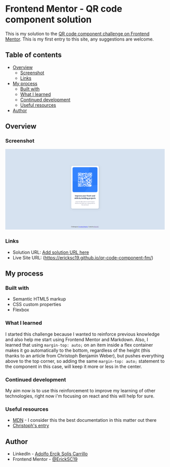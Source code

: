 # Frontend Mentor - QR code component solution

This is my solution to the [QR code component challenge on Frontend Mentor](https://www.frontendmentor.io/challenges/qr-code-component-iux_sIO_H). This is my first entry to this site, any suggestions are welcome.

## Table of contents

- [Overview](#overview)
  - [Screenshot](#screenshot)
  - [Links](#links)
- [My process](#my-process)
  - [Built with](#built-with)
  - [What I learned](#what-i-learned)
  - [Continued development](#continued-development)
  - [Useful resources](#useful-resources)
- [Author](#author)

## Overview
### Screenshot

![](./images/desktop-screenshot.png)

### Links

- Solution URL: [Add solution URL here](https://your-solution-url.com)
- Live Site URL: (https://ericksc19.github.io/qr-code-component-fm/)

## My process
### Built with

- Semantic HTML5 markup
- CSS custom properties
- Flexbox

### What I learned

I started this challenge because I wanted to reinforce previous knowledge and also help me start using Frontend Mentor and Markdown. Also, I learned that using `margin-top: auto;` on an item inside a flex container makes it go automatically to the bottom, regardless of the height (this thanks to an article from Christoph Benjamin Weber), but pushes everything above to the top corner, so adding the same `margin-top: auto;` statement to the component in this case, will keep it more or less in the center.

### Continued development

My aim now is to use this reinforcement to improve my learning of other technologies, right now i'm focusing on react and this will help for sure.

### Useful resources

- [MDN](https://developer.mozilla.org/en-US/) - I consider this the best documentation in this matter out there
- [Christoph's entry](https://wetainment.com/articles/sticky-html-footer/)

## Author

- LinkedIn - [Adolfo Ercik Solís Carrillo](https://www.linkedin.com/in/adolfo-erick-sol%C3%ADs-carrillo-434159226/)
- Frontend Mentor - [@ErickSC19](https://www.frontendmentor.io/profile/ErickSC19)
